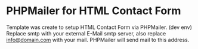 # PHPMailer for HTML Contact Form

Template was create to setup HTML Contact Form via PHPMailer. (dev env)
Replace smtp with your external E-Mail smtp server, also replace info@domain.com with your mail. PHPMailer will send mail to this address.
